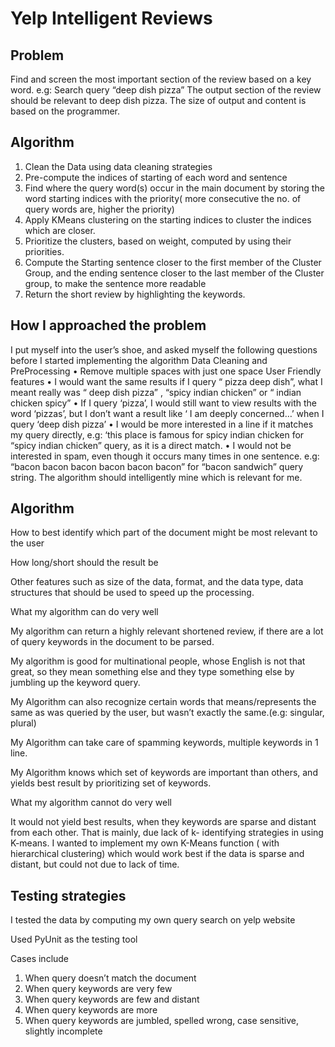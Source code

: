Yelp Intelligent Reviews
========================

Problem
-------

Find and screen the most important section of the review based on a key word.
e.g: Search query “deep dish pizza”
The output section of the review should be relevant to deep dish pizza.
The size of output and content is based on the programmer.

Algorithm
---------

1. Clean the Data using data cleaning strategies
2. Pre-compute the indices of starting of each word and sentence
3. Find where the query word(s) occur in the main document by storing the word starting indices with the priority( more consecutive the no. of query words are, higher the priority)
4. Apply KMeans clustering on the starting indices to cluster the indices which are closer.
5. Prioritize the clusters, based on weight, computed by using their priorities.
6. Compute the Starting sentence closer to the first member of the Cluster Group, and the ending sentence closer to the last member of the Cluster group, to make the sentence more readable
7. Return the short review by highlighting the keywords.

How I approached the problem
----------------------------

I put myself into the user’s shoe, and asked myself the following questions before I started implementing the algorithm
Data Cleaning and PreProcessing
• Remove multiple spaces with just one space
User Friendly features
• I would want the same results if I query “ pizza deep dish”, what I meant really was “ deep dish pizza” , “spicy indian chicken” or “ indian chicken spicy”
• If I query ‘pizza’, I would still want to view results with the word ‘pizzas’, but I don’t want a result like ‘ I am deeply concerned…’ when I query ‘deep dish pizza’
• I would be more interested in a line if it matches my query directly, e.g: ‘this place is famous for spicy indian chicken for “spicy indian chicken” query, as it is a direct match.
• I would not be interested in spam, even though it occurs many times in one sentence.
e.g: “bacon bacon bacon bacon bacon bacon” for “bacon sandwich” query string.
The algorithm should intelligently mine which is relevant for me.

Algorithm
---------

How to best identify which part of the document might be most relevant to the user

How long/short should the result be

Other features such as size of the data, format, and the data type, data structures that should be used to speed up the processing.

What my algorithm can do very well

My algorithm can return a highly relevant shortened review, if there are a lot of query keywords in the document to be parsed.

My algorithm is good for multinational people, whose English is not that great, so they mean something else and they type something else by jumbling up the keyword query.

My Algorithm can also recognize certain words that means/represents the same as was queried by the user, but wasn’t exactly the same.(e.g: singular, plural)

My Algorithm can take care of spamming keywords, multiple keywords in 1 line.

My Algorithm knows which set of keywords are important than others, and yields best result by prioritizing set of keywords.

What my algorithm cannot do very well

It would not yield best results, when they keywords are sparse and distant from each other.
That is mainly, due lack of k- identifying strategies in using K-means.
I wanted to implement my own K-Means function ( with hierarchical clustering) which would work best if the data is sparse and distant, but could not due to lack of time.

Testing strategies
------------------

I tested the data by computing my own query search on yelp website

Used PyUnit as the testing tool

Cases include
1) When query doesn’t match the document
2) When query keywords are very few
3) When query keywords are few and distant
4) When query keywords are more
5) When query keywords are jumbled, spelled wrong, case sensitive, slightly incomplete
